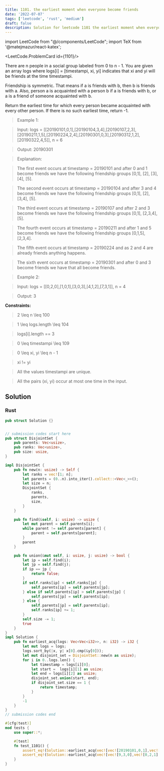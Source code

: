 ```yaml
---
title: 1101. the earliest moment when everyone become friends
date: '2022-07-07'
tags: ['leetcode', 'rust', 'medium']
draft: false
description: Solution for leetcode 1101 the earliest moment when everyone become friends
---
```

import LeetCode from "@/components/LeetCode";
import TeX from '@matejmazur/react-katex';

<LeetCode.ProblemCard id={1101}/>

There are n people in a social group labeled from 0 to n - 1. You are given an array logs where logs[i] <TeX>=</TeX> [timestampi, xi, yi] indicates that xi and yi will be friends at the time timestampi.



Friendship is symmetric. That means if a is friends with b, then b is friends with a. Also, person a is acquainted with a person b if a is friends with b, or a is a friend of someone acquainted with b.



Return the earliest time for which every person became acquainted with every other person. If there is no such earliest time, return -1.



 



 > Example 1:



 > Input: logs <TeX>=</TeX> [[20190101,0,1],[20190104,3,4],[20190107,2,3],[20190211,1,5],[20190224,2,4],[20190301,0,3],[20190312,1,2],[20190322,4,5]], n <TeX>=</TeX> 6

 > Output: 20190301

 > Explanation: 

 > The first event occurs at timestamp <TeX>=</TeX> 20190101 and after 0 and 1 become friends we have the following friendship groups [0,1], [2], [3], [4], [5].

 > The second event occurs at timestamp <TeX>=</TeX> 20190104 and after 3 and 4 become friends we have the following friendship groups [0,1], [2], [3,4], [5].

 > The third event occurs at timestamp <TeX>=</TeX> 20190107 and after 2 and 3 become friends we have the following friendship groups [0,1], [2,3,4], [5].

 > The fourth event occurs at timestamp <TeX>=</TeX> 20190211 and after 1 and 5 become friends we have the following friendship groups [0,1,5], [2,3,4].

 > The fifth event occurs at timestamp <TeX>=</TeX> 20190224 and as 2 and 4 are already friends anything happens.

 > The sixth event occurs at timestamp <TeX>=</TeX> 20190301 and after 0 and 3 become friends we have that all become friends.

 > Example 2:



 > Input: logs <TeX>=</TeX> [[0,2,0],[1,0,1],[3,0,3],[4,1,2],[7,3,1]], n <TeX>=</TeX> 4

 > Output: 3

 



**Constraints:**



 > 2 <TeX>\leq</TeX> n <TeX>\leq</TeX> 100

 > 1 <TeX>\leq</TeX> logs.length <TeX>\leq</TeX> 104

 > logs[i].length <TeX>=</TeX><TeX>=</TeX> 3

 > 0 <TeX>\leq</TeX> timestampi <TeX>\leq</TeX> 109

 > 0 <TeX>\leq</TeX> xi, yi <TeX>\leq</TeX> n - 1

 > xi !<TeX>=</TeX> yi

 > All the values timestampi are unique.

 > All the pairs (xi, yi) occur at most one time in the input.


## Solution
### Rust
```rust
pub struct Solution {}


// submission codes start here
pub struct DisjointSet {
    pub parents: Vec<usize>,
    pub ranks: Vec<usize>,
    pub size: usize,
}

impl DisjointSet {
    pub fn new(n: usize) -> Self {
        let ranks = vec![1; n];
        let parents = (0..n).into_iter().collect::<Vec<_>>();
        let size = n;
        DisjointSet {
            ranks,
            parents,
            size,
        }
    }

    pub fn find(&self, i: usize) -> usize {
        let mut parent = self.parents[i];
        while parent != self.parents[parent] {
            parent = self.parents[parent];
        }
        parent
    }

    pub fn union(&mut self, i: usize, j: usize) -> bool {
        let ip = self.find(i);
        let jp = self.find(j);
        if ip == jp {
            return false;
        }
        if self.ranks[ip] < self.ranks[jp] {
            self.parents[ip] = self.parents[jp];
        } else if self.parents[ip] > self.parents[jp] {
            self.parents[jp] = self.parents[ip];
        } else {
            self.parents[jp] = self.parents[ip];
            self.ranks[ip] += 1;
        }
        self.size -= 1;
        true
    }
}
impl Solution {
    pub fn earliest_acq(logs: Vec<Vec<i32>>, n: i32) -> i32 {
        let mut logs = logs;
        logs.sort_by(|x, y| x[0].cmp(&y[0]));
        let mut disjoint_set = DisjointSet::new(n as usize);
        for i in 0..logs.len() {
            let timestamp = logs[i][0];
            let start =  logs[i][1] as usize;
            let end = logs[i][2] as usize;
            disjoint_set.union(start, end);
            if disjoint_set.size == 1 {
                return timestamp;
            }
        }
        -1
    }
}
// submission codes end

#[cfg(test)]
mod tests {
    use super::*;

    #[test]
    fn test_1101() {
        assert_eq!(Solution::earliest_acq(vec![vec![20190101,0,1],vec![20190104,3,4],vec![20190107,2,3],vec![20190211,1,5],vec![20190224,2,4],vec![20190301,0,3],vec![20190312,1,2],vec![20190322,4,5]], 6), 20190301);
        assert_eq!(Solution::earliest_acq(vec![vec![9,3,0],vec![0,2,1],vec![8,0,1],vec![1,3,2],vec![2,2,0],vec![3,3,1]], 4), 2);
    }
}

```
